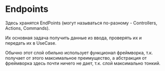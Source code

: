 # Endpoints

Здесь хранятся EndPoints (могут называться по-разному - Controllers, Actions, Commands).

Их основная задача получить данные из ввода, проверять их и передать их в UseCase.

Обычно этот слой обильно использует функционал фреймворка, т.к. получает от этого
максимальное преимущество, а абстракция от фреймворка здесь почти ничего не дает, т.к. слой максимально тонкий.
